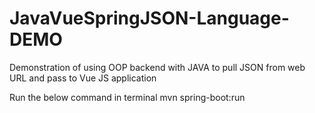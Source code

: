 # JavaVueSpringJSON-Language-DEMO
Demonstration of using OOP backend with JAVA to pull JSON from web URL and pass to Vue JS application 

Run the below command in terminal
mvn spring-boot:run
